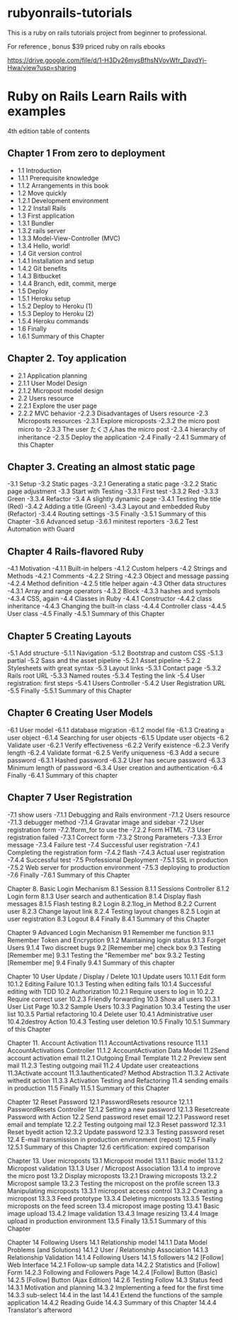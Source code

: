 # rubyonrails-tutorials
This is a ruby on rails tutorials project from beginner to professional. 

For reference , bonus $39 priced ruby on rails ebooks 

https://drive.google.com/file/d/1-H3Dy26mysBfhsNVovWfr_DaydYj-Hwa/view?usp=sharing


# Ruby on Rails Learn Rails with examples

4th edition table of contents

## Chapter 1 From zero to deployment
- 1.1 Introduction
- 1.1.1 Prerequisite knowledge
- 1.1.2 Arrangements in this book 
- 1.2 Move quickly
- 1.2.1 Development environment
- 1.2.2 Install Rails
- 1.3 First application
- 1.3.1 Bundler
- 1.3.2 rails server
- 1.3.3 Model-View-Controller (MVC)
- 1.3.4 Hello, world!
- 1.4 Git version control
- 1.4.1 Installation and setup
- 1.4.2 Git benefits
- 1.4.3 Bitbucket
- 1.4.4 Branch, edit, commit, merge
- 1.5 Deploy
- 1.5.1 Heroku setup
- 1.5.2 Deploy to Heroku (1)
- 1.5.3 Deploy to Heroku (2)
- 1.5.4 Heroku commands
- 1.6 Finally
- 1.6.1 Summary of this Chapter
 

## Chapter 2. Toy application
- 2.1 Application planning
- 2.1.1 User Model Design
- 2.1.2 Micropost model design
- 2.2 Users resource
- 2.2.1 Explore the user page
- 2.2.2 MVC behavior
-2.2.3 Disadvantages of Users resource
-2.3 Microposts resources
-2.3.1 Explore microposts
-2.3.2 the micro post micro to
-2.3.3 The user たくさんhas the micro post
-2.3.4 hierarchy of inheritance
-2.3.5 Deploy the application
-2.4 Finally
-2.4.1 Summary of this Chapter


## Chapter 3. Creating an almost static page
-3.1 Setup
-3.2 Static pages
-3.2.1 Generating a static page
-3.2.2 Static page adjustment
-3.3 Start with Testing
-3.3.1 First test
-3.3.2 Red
-3.3.3 Green
-3.3.4 Refactor
-3.4 A slightly dynamic page
-3.4.1 Testing the title (Red)
-3.4.2 Adding a title (Green)
-3.4.3 Layout and embedded Ruby (Refactor)
-3.4.4 Routing settings
-3.5 Finally
-3.5.1 Summary of this Chapter
-3.6 Advanced setup
-3.6.1 minitest reporters
-3.6.2 Test Automation with Guard

## Chapter 4 Rails-flavored Ruby
-4.1 Motivation
-4.1.1 Built-in helpers
-4.1.2 Custom helpers
-4.2 Strings and Methods
-4.2.1 Comments
-4.2.2 String
-4.2.3 Object and message passing
-4.2.4 Method definition
-4.2.5 title helper again
-4.3 Other data structures
-4.3.1 Array and range operators
-4.3.2 Block
-4.3.3 hashes and symbols
-4.3.4 CSS, again
-4.4 Classes in Ruby
-4.4.1 Constructor
-4.4.2 class inheritance
-4.4.3 Changing the built-in class
-4.4.4 Controller class
-4.4.5 User class
-4.5 Finally
-4.5.1 Summary of this Chapter


## Chapter 5 Creating Layouts
-5.1 Add structure
-5.1.1 Navigation
-5.1.2 Bootstrap and custom CSS
-5.1.3 partial
-5.2 Sass and the asset pipeline
-5.2.1 Asset pipeline
-5.2.2 Stylesheets with great syntax
-5.3 Layout links
-5.3.1 Contact page
-5.3.2 Rails root URL
-5.3.3 Named routes
-5.3.4 Testing the link
-5.4 User registration: first steps
-5.4.1 Users Controller
-5.4.2 User Registration URL
-5.5 Finally
-5.5.1 Summary of this Chapter


## Chapter 6 Creating User Models
-6.1 User model
-6.1.1 database migration
-6.1.2 model file
-6.1.3 Creating a user object
-6.1.4 Searching for user objects
-6.1.5 Update user objects
-6.2 Validate user
-6.2.1 Verify effectiveness
-6.2.2 Verify existence
-6.2.3 Verify length
-6.2.4 Validate format
-6.2.5 Verify uniqueness
-6.3 Add a secure password
-6.3.1 Hashed password
-6.3.2 User has secure password
-6.3.3 Minimum length of password
-6.3.4 User creation and authentication
-6.4 Finally
-6.4.1 Summary of this chapter


## Chapter 7 User Registration
-7.1 show users
-7.1.1 Debugging and Rails environment
-7.1.2 Users resource
-7.1.3 debugger method
-7.1.4 Gravatar image and sidebar
-7.2 User registration form
-7.2.1form_for to use the
-7.2.2 Form HTML
-7.3 User registration failed
-7.3.1 Correct form
-7.3.2 Strong Parameters
-7.3.3 Error message
-7.3.4 Failure test
-7.4 Successful user registration
-7.4.1 Completing the registration form
-7.4.2 flash
-7.4.3 Actual user registration
-7.4.4 Successful test
-7.5 Professional Deployment
-7.5.1 SSL in production
-7.5.2 Web server for production environment
-7.5.3 deploying to production
-7.6 Finally
-7.6.1 Summary of this Chapter


Chapter 8. Basic Login Mechanism
8.1 Session
8.1.1 Sessions Controller
8.1.2 Login form
8.1.3 User search and authentication
8.1.4 Display flash messages
8.1.5 Flash testing
8.2 Login
8.2.1log_in Method
8.2.2 Current user
8.2.3 Change layout link
8.2.4 Testing layout changes
8.2.5 Login at user registration
8.3 Logout
8.4 Finally
8.4.1 Summary of this Chapter


Chapter 9 Advanced Login Mechanism
9.1 Remember me function
9.1.1 Remember Token and Encryption
9.1.2 Maintaining login status
9.1.3 Forget Users
9.1.4 Two discreet bugs
9.2 [Remember me] check box
9.3 Testing [Remember me]
9.3.1 Testing the "Remember me" box
9.3.2 Testing [Remember me]
9.4 Finally
9.4.1 Summary of this chapter


Chapter 10 User Update / Display / Delete
10.1 Update users
10.1.1 Edit form
10.1.2 Editing Failure
10.1.3 Testing when editing fails
10.1.4 Successful editing with TDD
10.2 Authorization
10.2.1 Require users to log in
10.2.2 Require correct user
10.2.3 Friendly forwarding
10.3 Show all users
10.3.1 User List Page
10.3.2 Sample Users
10.3.3 Pagination
10.3.4 Testing the user list
10.3.5 Partial refactoring
10.4 Delete user
10.4.1 Administrative user
10.4.2destroy Action
10.4.3 Testing user deletion
10.5 Finally
10.5.1 Summary of this Chapter


Chapter 11. Account Activation
11.1 AccountActivations resource
11.1.1 AccountActivations Controller
11.1.2 AccountActivation Data Model
11.2Send account activation email
11.2.1 Outgoing Email Template
11.2.2 Preview sent mail
11.2.3 Testing outgoing mail
11.2.4 Update user createactions
11.3Activate account
11.3.1authenticated? Method Abstraction
11.3.2 Activate withedit action
11.3.3 Activation Testing and Refactoring
11.4 sending emails in production
11.5 Finally
11.5.1 Summary of this Chapter


Chapter 12 Reset Password
12.1 PasswordResets resource
12.1.1 PasswordResets Controller
12.1.2 Setting a new password
12.1.3 Resetcreate Password with Action
12.2 Send password reset email
12.2.1 Password reset email and template
12.2.2 Testing outgoing mail
12.3 Reset password
12.3.1 Reset byedit action
12.3.2 Update password
12.3.3 Testing password reset
12.4 E-mail transmission in production environment (repost)
12.5 Finally
12.5.1 Summary of this Chapter
12.6 certification: expired comparison


Chapter 13. User microposts
13.1 Micropost model
13.1.1 Basic model
13.1.2 Micropost validation
13.1.3 User / Micropost Association
13.1.4 to improve the micro post
13.2 Display microposts
13.2.1 Drawing microposts
13.2.2 Micropost sample
13.2.3 Testing the micropost on the profile screen
13.3 Manipulating microposts
13.3.1 micropost access control
13.3.2 Creating a micropost
13.3.3 Feed prototype
13.3.4 Deleting microposts
13.3.5 Testing microposts on the feed screen
13.4 micropost image posting
13.4.1 Basic image upload
13.4.2 Image validation
13.4.3 Image resizing
13.4.4 Image upload in production environment
13.5 Finally
13.5.1 Summary of this Chapter


Chapter 14 Following Users
14.1 Relationship model
14.1.1 Data Model Problems (and Solutions)
14.1.2 User / Relationship Association
14.1.3 Relationship Validation
14.1.4 Following Users
14.1.5 followers
14.2 [Follow] Web Interface
14.2.1 Follow-up sample data
14.2.2 Statistics and [Follow] Form
14.2.3 Following and Followers Page
14.2.4 [Follow] Button (Basic)
14.2.5 [Follow] Button (Ajax Edition)
14.2.6 Testing Follow
14.3 Status feed
14.3.1 Motivation and planning
14.3.2 Implementing a feed for the first time
14.3.3 sub-select
14.4 in the last
14.4.1 Extend the functions of the sample application
14.4.2 Reading Guide
14.4.3 Summary of this Chapter
14.4.4 Translator's afterword
